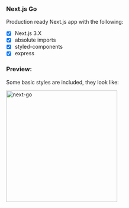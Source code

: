 ### Next.js Go

Production ready Next.js app with the following:

- [x] Next.js 3.X
- [x] absolute imports
- [x] styled-components
- [x] express

### Preview:

Some basic styles are included, they look like:

<a href="https://github.com/timberio/next-go">
  <img alt="next-go" src="https://www.dropbox.com/s/pxy9tc5gjovyvyd/Screenshot%202017-05-21%2014.21.28.png?dl=1" height="300px" />
</a>
